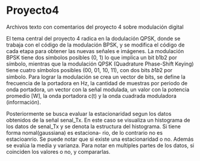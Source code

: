 # Proyecto4
Archivos texto con comentarios del proyecto 4 sobre modulación digital

El tema central del proyecto 4 radica en la dodulación QPSK, donde se trabaja con el código de la modulación BPSK, y 
se modifica el código de cada etapa para obtener las nuevas señales e imágenes. La modulación BPSK tiene dos símbolos posibles (0, 1) lo 
que implica un bit b1b2 por símbolo, mientras que la modulación QPSK (Quadrature Phase-Shift Keying) tiene cuatro símbolos posibles (00, 01, 10, 11), 
con dos bits  𝑏1𝑏2 por simbolo. Para lograr la modulación se crea un vector de bits, se define la frecuencia de la portadora en Hz, la cantidad de 
muestras por periodo de onda portadora, un vector con la señal modulada, un valor con la potencia promedio [W], la onda portadora c(t) y la onda 
cuadrada moduladora (información).

Posteriormente se busca evaluar la estacionaridad segun los datos obtenidos de la señal senal_Tx. En este caso se visualiza
un histograma de los datos de senal_Tx y se denota  la estructura del histograma. Si tiene forma nomal(gaussiana) es estaciona-
rio, de lo contrario no es estacioanrio. Se puede notar que si existe una estacionaridad o no. Además se evalúa la media y varianza.
Para notar en multiples partes de los datos, si coinciden los valores o no, y compararlas.

